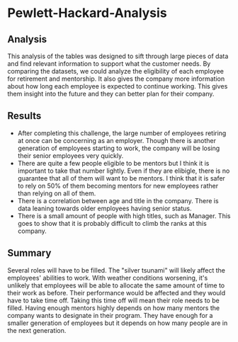 # Pewlett-Hackard-Analysis
## Analysis
This analysis of the tables was designed to sift through large pieces of data and find relevant information to support what the customer needs. By comparing the datasets, we could analyze the eligibility of each employee for retirement and mentorship. It also gives the company more information about how long each employee is expected to continue working. This gives them insight into the future and they can better plan for their company.
## Results
* After completing this challenge, the large number of employees retiring at once can be concerning as an employer. Though there is another generation of employees starting to work, the company will be losing their senior employees very quickly.
* There are quite a few people eligible to be mentors but I think it is important to take that number lightly. Even if they are elibigle, there is no guarantee that all of them will want to be mentors. I think that it is safer to rely on 50% of them becoming mentors for new employees rather than relying on all of them.
* There is a correlation between age and title in the company. There is data leaning towards older employees having senior status.
* There is a small amount of people with high titles, such as Manager. This goes to show that it is probably difficult to climb the ranks at this company.
## Summary
Several roles will have to be filled. The "silver tsunami" will likely affect the employees' abilities to work. With weather conditions worsening, it's unlikely that employees will be able to allocate the same amount of time to their work as before. Their performance would be affected and they would have to take time off. Taking this time off will mean their role needs to be filled.
Having enough mentors highly depends on how many mentors the company wants to designate in their program. They have enough for a smaller generation of employees but it depends on how many people are in the next generation. 

